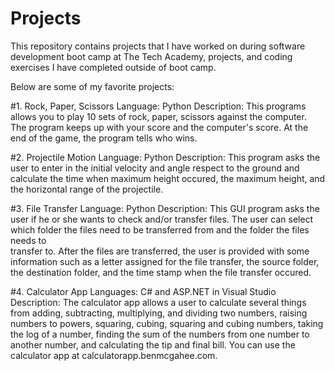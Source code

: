 # Projects
This repository contains projects that I have worked on during software development boot camp at The Tech Academy, projects, and coding exercises I have completed outside of boot camp.  

Below are some of my favorite projects:

#1.  Rock, Paper, Scissors 
     Language: Python
     Description:  This programs allows you to play 10 sets of rock, paper, scissors against the computer.  
     The program keeps up with your score and the computer's score.  At the end of the game, the program tells who wins.  
     
#2.  Projectile Motion
     Language: Python
     Description:  This program asks the user to enter in the initial velocity and angle respect to the ground and 
     calculate the time when maximum height occured, the maximum height, and the horizontal range of the projectile.  
     
#3.  File Transfer
     Language: Python
     Description:  This GUI program asks the user if he or she wants to check and/or transfer files.
     The user can select which folder the files need to be transferred from and the folder the files needs to   
     transfer to. After the files are transferred, the user is provided with some information such as a letter assigned for       the file transfer, the source folder, the destination folder, and the time stamp when the file transfer occured.  

#4.  Calculator App
     Languages: C# and ASP.NET in Visual Studio 
     Description:  The calculator app allows a user to calculate several things from adding, subtracting, multiplying, and 
     dividing two numbers, raising numbers to powers, squaring, cubing, squaring and cubing numbers, taking the log of a 
     number, finding the sum of the numbers from one number to another number, and calculating the tip and final bill.
     You can use the calculator app at calculatorapp.benmcgahee.com.  
